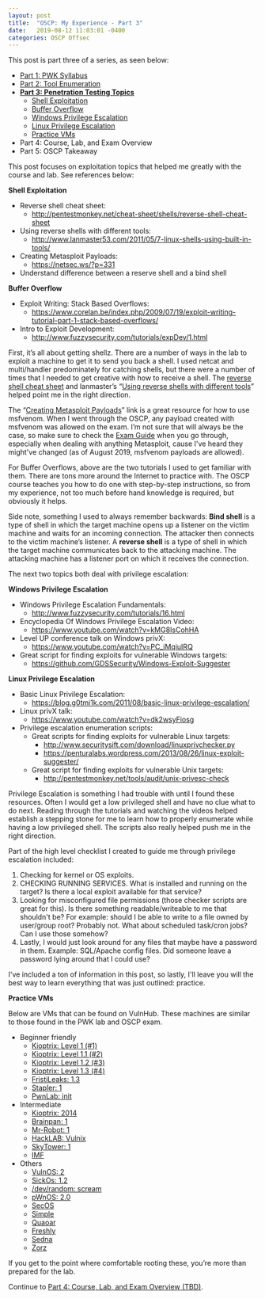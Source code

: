 ```yaml
---
layout: post
title:  "OSCP: My Experience - Part 3"
date:   2019-08-12 11:03:01 -0400
categories: OSCP Offsec
---
```


This post is part three of a series, as seen below:

* [Part 1: PWK Syllabus](https://thegetch.github.io/oscp/offsec/2019/08/09/OSCPJourney/)
* [Part 2: Tool Enumeration](https://thegetch.github.io/oscp/offsec/2019/08/10/OSCPJourneyPart2/)
* **[Part 3: Penetration Testing Topics](https://thegetch.github.io/oscp/offsec/2019/08/12/OSCPJourneyPart3/)**
    * [Shell Exploitation](https://thegetch.github.io/oscp/offsec/2019/08/12/OSCPJourneyPart3#Shell_Exploitation)
    * [Buffer Overflow](https://thegetch.github.io/oscp/offsec/2019/08/12/OSCPJourneyPart3#Buffer_Overflow)
    * [Windows Privilege Escalation](https://thegetch.github.io/oscp/offsec/2019/08/12/OSCPJourneyPart3#winPrivX)
    * [Linux Privilege Escalation](https://thegetch.github.io/oscp/offsec/2019/08/12/OSCPJourneyPart3#linPrivX)
    * [Practice VMs](https://thegetch.github.io/oscp/offsec/2019/08/12/OSCPJourneyPart3#practiceVMs)
* Part 4: Course, Lab, and Exam Overview
* Part 5: OSCP Takeaway

This post focuses on exploitation topics that helped me greatly with the course and lab. See references below:

<a name="Shell_Exploitation"></a>
**Shell Exploitation**
* Reverse shell cheat sheet:
  * <http://pentestmonkey.net/cheat-sheet/shells/reverse-shell-cheat-sheet>
* Using reverse shells with different tools:
  * <http://www.lanmaster53.com/2011/05/7-linux-shells-using-built-in-tools/>
* Creating Metasploit Payloads:
  * <https://netsec.ws/?p=331>
* Understand difference between a reserve shell and a bind shell

<a name="Buffer_Overflow"></a>
**Buffer Overflow**
* Exploit Writing: Stack Based Overflows:
  * <https://www.corelan.be/index.php/2009/07/19/exploit-writing-tutorial-part-1-stack-based-overflows/>
* Intro to Exploit Development:
  * <http://www.fuzzysecurity.com/tutorials/expDev/1.html>

First, it’s all about getting shellz. There are a number of ways in the lab to exploit a machine to get it to send you back a shell. I used netcat and multi/handler predominately for catching shells, but there were a number of times that I needed to get creative with how to receive a shell. The [reverse shell cheat sheet](http://pentestmonkey.net/cheat-sheet/shells/reverse-shell-cheat-sheet) and lanmaster’s “[Using reverse shells with different tools](http://www.lanmaster53.com/2011/05/7-linux-shells-using-built-in-tools/)” helped point me in the right direction.

The “[Creating Metasploit Payloads](https://netsec.ws/?p=331)” link is a great resource for how to use msfvenom. When I went through the OSCP, any payload created with msfvenom was allowed on the exam. I’m not sure that will always be the case, so make sure to check the [Exam Guide](https://support.offensive-security.com/oscp-exam-guide/) when you go through, especially when dealing with anything Metasploit, cause I've heard they might've changed (as of August 2019, msfvenom payloads are allowed).

For Buffer Overflows, above are the two tutorials I used to get familiar with them. There are tons more around the Internet to practice with. The OSCP course teaches you how to do one with step-by-step instructions, so from my experience, not too much before hand knowledge is required, but obviously it helps.

Side note, something I used to always remember backwards:
**Bind shell** is a type of shell in which the target machine opens up a listener on the victim machine and waits for an incoming connection. The attacker then connects to the victim machine’s listener.
A **reverse shell** is a type of shell in which the target machine communicates back to the attacking machine. The attacking machine has a listener port on which it receives the connection.

The next two topics both deal with privilege escalation:

<a name="winPrivX"></a>
**Windows Privilege Escalation**
* Windows Privilege Escalation Fundamentals:
    * <http://www.fuzzysecurity.com/tutorials/16.html>
* Encyclopedia Of Windows Privilege Escalation Video:
    * <https://www.youtube.com/watch?v=kMG8IsCohHA>
* Level UP conference talk on Windows privX:
    * <https://www.youtube.com/watch?v=PC_iMqiuIRQ>
* Great script for finding exploits for vulnerable Windows targets:
    * <https://github.com/GDSSecurity/Windows-Exploit-Suggester>

<a name="linPrivX"></a>
**Linux Privilege Escalation**
* Basic Linux Privilege Escalation:
  * <https://blog.g0tmi1k.com/2011/08/basic-linux-privilege-escalation/>
* Linux privX talk:
  * <https://www.youtube.com/watch?v=dk2wsyFiosg>
* Privilege escalation enumeration scripts:
    * Great scripts for finding exploits for vulnerable Linux targets:
        * <http://www.securitysift.com/download/linuxprivchecker.py>
        * <https://penturalabs.wordpress.com/2013/08/26/linux-exploit-suggester/>
    * Great script for finding exploits for vulnerable Unix targets:
      * <http://pentestmonkey.net/tools/audit/unix-privesc-check>

Privilege Escalation is something I had trouble with until I found these resources. Often I would get a low privileged shell and have no clue what to do next. Reading through the tutorials and watching the videos helped establish a stepping stone for me to learn how to properly enumerate while having a low privileged shell. The scripts also really helped push me in the right direction.

Part of the high level checklist I created to guide me through privilege escalation included:
1. Checking for kernel or OS exploits.
2. CHECKING RUNNING SERVICES. What is installed and running on the target? Is there a local exploit available for that service?
3. Looking for misconfigured file permissions (those checker scripts are great for this). Is there something readable/writeable to me that shouldn't be? For example: should I be able to write to a file owned by user/group root? Probably not. What about scheduled task/cron jobs? Can I use those somehow?
4. Lastly, I would just look around for any files that maybe have a password in them. Example: SQL/Apache config files. Did someone leave a password lying around that I could use?

I've included a ton of information in this post, so lastly, I'll leave you will the best way to learn everything that was just outlined: practice.

<a name="practiceVMs"></a>
**Practice VMs**

Below are VMs that can be found on VulnHub. These machines are similar to those found in the PWK lab and OSCP exam.
* Beginner friendly
  * [Kioptrix: Level 1 (#1)](https://www.vulnhub.com/entry/kioptrix-level-1-1,22/)
  * [Kioptrix: Level 1.1 (#2)](https://www.vulnhub.com/entry/kioptrix-level-11-2,23/)
  * [Kioptrix: Level 1.2 (#3)](https://www.vulnhub.com/entry/kioptrix-level-12-3,24/)
  * [Kioptrix: Level 1.3 (#4)](https://www.vulnhub.com/entry/kioptrix-level-13-4,25/)
  * [FristiLeaks: 1.3](https://www.vulnhub.com/entry/fristileaks-13,133/)
  * [Stapler: 1](https://www.vulnhub.com/entry/stapler-1,150/)
  * [PwnLab: init](https://www.vulnhub.com/entry/pwnlab-init,158/)
* Intermediate
  * [Kioptrix: 2014](https://www.vulnhub.com/entry/kioptrix-2014-5,62/)
  * [Brainpan: 1](https://www.vulnhub.com/entry/brainpan-1,51/)
  * [Mr-Robot: 1](https://www.vulnhub.com/entry/mr-robot-1,151/)
  * [HackLAB: Vulnix](https://www.vulnhub.com/entry/hacklab-vulnix,48/)
  * [SkyTower: 1](https://www.vulnhub.com/entry/skytower-1,96/)
  * [IMF](https://www.vulnhub.com/entry/imf-1,162/)
* Others
  * [VulnOS: 2](https://www.vulnhub.com/entry/vulnos-2,147/)
  * [SickOs: 1.2](https://www.vulnhub.com/entry/sickos-12,144/)
  * [/dev/random: scream](https://www.vulnhub.com/entry/devrandom-scream,47/)
  * [pWnOS: 2.0](https://www.vulnhub.com/entry/pwnos-20-pre-release,34/)
  * [SecOS](https://www.vulnhub.com/entry/secos-1,88/)
  * [Simple](https://www.vulnhub.com/entry/sectalks-bne0x03-simple,141/)
  * [Quaoar](https://www.vulnhub.com/entry/hackfest2016-quaoar,180/)
  * [Freshly](https://www.vulnhub.com/entry/tophatsec-freshly,118/)
  * [Sedna](https://www.vulnhub.com/entry/hackfest2016-sedna,181/)
  * [Zorz](https://www.vulnhub.com/entry/tophatsec-zorz,117/)

If you get to the point where comfortable rooting these, you’re more than prepared for the lab.

Continue to [Part 4: Course, Lab, and Exam Overview (TBD)](#).
